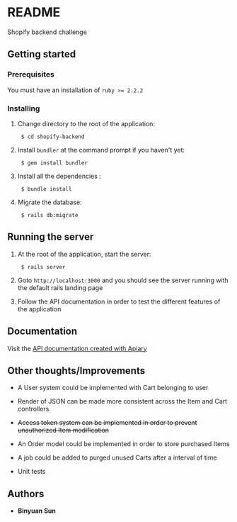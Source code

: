 # README

Shopify backend challenge

## Getting started

### Prerequisites
You must have an installation of `ruby >= 2.2.2` 

### Installing

1. Change directory to the root of the application:

		$ cd shopify-backend

2. Install `bundler` at the command prompt if you haven't yet:

		$ gem install bundler

3. Install all the dependencies :

		$ bundle install

4. Migrate the database:
		
		$ rails db:migrate

## Running the server

1. At the root of the application, start the server:

		$ rails server

2. Goto `http://localhost:3000` and you should see the server running with the default rails landing page

3. Follow the API documentation in order to test the different features of the application

## Documentation

Visit the [API documentation created with Apiary](https://app.apiary.io/binyuanshopifybackendchallenge)

## Other thoughts/Improvements

* A User system could be implemented with Cart belonging to user

* Render of JSON can be made more consistent across the Item and Cart controllers

* ~~Access token system can be implemented in order to prevent unauthorized Item modification~~

* An Order model could be implemented in order to store purchased Items

* A job could be added to purged unused Carts after a interval of time

* Unit tests

## Authors

* **Binyuan Sun** 